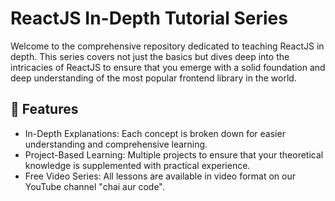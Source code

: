 # ReactJS In-Depth Tutorial Series
Welcome to the comprehensive repository dedicated to teaching ReactJS in depth. This series covers not just the basics but dives deep into the intricacies of ReactJS to ensure that you emerge with a solid foundation and deep understanding of the most popular frontend library in the world.

## 🌟 Features
* In-Depth Explanations: Each concept is broken down for easier understanding and comprehensive learning.
* Project-Based Learning: Multiple projects to ensure that your theoretical knowledge is supplemented with practical experience.
* Free Video Series: All lessons are available in video format on our YouTube channel "chai aur code".

